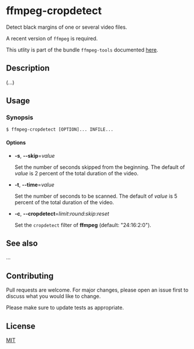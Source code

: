 # ffmpeg-cropdetect

Detect black margins of one or several video files.

A recent version of `ffmpeg` is required.

This utlity is part of the bundle `ffmpeg-tools` documented [here](../README.md).

## Description

(...)

## Usage

### Synopsis

```console
$ ffmpeg-cropdetect [OPTION]... INFILE...
```

#### Options

- **-s**, **--skip**=_value_

  Set the number of seconds skipped from the beginning.  The default of _value_ is 2 percent of the total duration of the video.

- **-t**, **--time**=_value_

  Set the number of seconds to be scanned.  The default of _value_ is 5 percent of the total duration of the video.

- **-c**, **--cropdetect**=_limit_:_round_:_skip_:_reset_

  Set the `cropdetect` filter of **ffmpeg** (default: "24:16:2:0").

## See also

...

## Contributing

Pull requests are welcome. For major changes, please open an issue first to discuss what you would like to change.

Please make sure to update tests as appropriate.

## License

[MIT](https://choosealicense.com/licenses/mit/)
